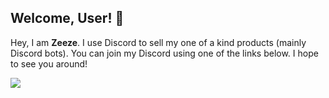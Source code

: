 ## Welcome, User! 👋

Hey, I am **Zeeze**. I use Discord to sell my one of a kind products (mainly Discord bots). You can join my Discord using one of the links below. I hope to see you around!

![](https://hit.yhype.me/github/profile?user_id=179350283)
